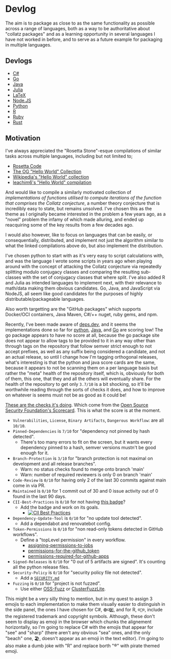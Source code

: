# Devlog
The aim is to package as close to as the same functionality as possible across a range of languages, both as a way to be authoritative about "collatz packages" and as a learning opportunity in several languages I have not worked in before, and to serve as a future example for packaging in multiple languages.
## Devlogs
* [C#](https://github.com/Skenvy/Collatz/blob/main/C%23/devlog.md)
* [Go](https://github.com/Skenvy/Collatz/blob/main/go/devlog.md)
* [Java](https://github.com/Skenvy/Collatz/blob/main/java/devlog.md)
* [Julia](https://github.com/Skenvy/Collatz/blob/main/julia/devlog.md)
* [LaTeX](https://github.com/Skenvy/Collatz/blob/main/LaTeX/devlog.md)
* [Node.JS](https://github.com/Skenvy/Collatz/blob/main/node.js/devlog.md)
* [Python](https://github.com/Skenvy/Collatz/blob/main/python/devlog.md)
* [R](https://github.com/Skenvy/Collatz/blob/main/R/devlog.md)
* [Ruby](https://github.com/Skenvy/Collatz/blob/main/ruby/devlog.md)
* [Rust](https://github.com/Skenvy/Collatz/blob/main/rust/devlog.md)
## Motivation
I've always appreciated the "Rosetta Stone"-esque compilations of similar tasks across multiple languages, including but not limited to;
* [Rosetta Code](http://www.rosettacode.org/wiki/Rosetta_Code)
* [The OG "Hello World" Collection](http://helloworldcollection.de/)
* [Wikipedia's "Hello World" collection](https://en.wikipedia.org/wiki/%22Hello,_World!%22_program)
* [leachim6's "Hello World" compilation](https://github.com/leachim6/hello-world)

And would like to compile a similarly motivated collection of _implementations of functions utilised to compute iterations of the function that comprises the Collatz conjecture_, a number theory conjecture that is incredibly easy to state, but remains unsolved. I've chosen this as the theme as I originally became interested in the problem a few years ago, as a "novel" problem the infamy of which made alluring, and ended up reacquiring some of the key results from a few decades ago.

I would also however, like to focus on languages that can be easily, or consequentially, distributed, and implement not just the algorithm similar to what the linked compilations above do, but also implement the distribution.

I've chosen python to start with as it's very easy to script calculations with, and was the language I wrote some scripts in years ago when playing around with the concept of attacking the Collatz conjecture via repeatedly splitting modulo conjugacy classes and comparing the resulting sub-classes with the set of conjugacy classes that where split. I've also added R and Julia as intended languages to implement next, with their relevance to math/data making them obvious candidates. Go, Java, and JavaScript via NodeJS, all seem like good candidates for the purposes of highly distributable/packageable languages.

Also worth targetting are the "GitHub packages" which supports Docker/OCI containers, Java Maven, C#/++ nuget, ruby gems, and npm.

Recently, I've been made aware of [deps.dev](https://deps.dev/), and it seems the implementations done so far for [python](https://deps.dev/pypi/collatz), [Java](https://deps.dev/maven/io.github.skenvy%3Acollatz), and [Go](https://deps.dev/go/github.com%2Fskenvy%2Fcollatz%2Fgo) are scoring low! The go package appears to have no score at all, because the go package site does not appear to allow tags to be provided to it in any way other than through tags on the repository that follow semver strict enough to not accept prefixes, as well as any suffix being considered a candidate, and not an actual release, so until I change how I'm tagging orthogonal releases, what's interesting is that the python and java score cards are the same, because it appears to not be scanning them on a per language basis but rather the "meta" health of the repository itself, which is, obviously for both of them, this one, that they and all the others will eventually share. For the health of the repository to get only `3.7/10` is a bit shocking, so it'll be worthwhile reading through the sorts of checks it does, and how to improve on whatever is seems must not be as good as it could be!

[These are the checks it's doing](https://github.com/ossf/scorecard/blob/main/docs/checks.md). Which come from the [Open Source Security Foundation's Scorecard](https://github.com/ossf/scorecard). This is what the score is at the moment.
* `Vulnerabilities`, `License`, `Binary Artifacts`, `Dangerous Workflow`: are all `10/10`.
* `Pinned-Dependencies` is `7/10` for "dependency not pinned by hash detected".
    * There's too many errors to fit on the screen, but it wants every dependency pinned to a hash, semver versions mustn't be good enough for it.
* `Branch-Protection` is `3/10` for "branch protection is not maximal on development and all release branches".
    * Warn: no status checks found to merge onto branch 'main'
    * Warn: number of required reviewers is only 0 on branch 'main'
* `Code-Review` is `0/10` for having only 2 of the last 30 commits against main come in via PR.
* `Maintained` is `0/10` for 1 commit out of 30 and 0 issue activity out of 0 found in the last 90 days.
* `CII-Best-Practices` is `0/10` for not having [this badge](https://bestpractices.coreinfrastructure.org/en)?
    * Add the badge and work on its goals.
        * [![CII Best Practices](https://bestpractices.coreinfrastructure.org/projects/6311/badge)](https://bestpractices.coreinfrastructure.org/projects/6311)
* `Dependency-Update-Tool` is `0/10` for "no update tool detected".
    * Add a dependabot and renovatebot config.
* `Token-Permissions` is `0/10` for "non read-only tokens detected in GitHub workflows".
    * Define a "topLevel permission" in every workflow.
        * [assigning-permissions-to-jobs](https://docs.github.com/en/actions/using-jobs/assigning-permissions-to-jobs)
        * [permissions-for-the-github_token](https://docs.github.com/en/actions/security-guides/automatic-token-authentication#permissions-for-the-github_token)
        * [permissions-required-for-github-apps](https://docs.github.com/en/rest/overview/permissions-required-for-github-apps)
* `Signed-Releases` is `0/10` for "0 out of 5 artifacts are signed". It's counting all the python release files.
* `Security-Policy` is `0/10` for "security policy file not detected".
    * Add a [`SECURITY.md`](https://docs.github.com/en/code-security/getting-started/adding-a-security-policy-to-your-repository)
* `Fuzzing` is `0/10` for "project is not fuzzed".
    * Use either [OSS-Fuzz](https://google.github.io/oss-fuzz/) or [ClusterFuzzLite](https://google.github.io/clusterfuzzlite/).

This might be a very silly thing to mention, but in my quest to assign 3 emojis to each implementation to make them visually easier to distinguish in the side panel, the ones I have chosen for C#, `🟢©#️⃣`, and for R, `®🔵®`, include the registered trademark and copyright symbols. Although, these don't seem to display as emoji in the browser which chunks the alignement horizontally, so I'm going to replace C# with the emojis that appear for "see" and "sharp" (there aren't any obvious "sea" ones, and the only "beach" one, 🏖, doesn't appear as an emoji in the text editor). I'm going to also make a dumb joke with "R" and replace borth "®" with pirate themed emoji.
